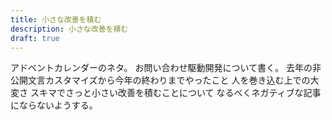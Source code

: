 ```yaml
---
title: 小さな改善を積む
description: 小さな改善を積む
draft: true
---
```


アドベントカレンダーのネタ。
お問い合わせ駆動開発について書く。
去年の非公開文言カスタマイズから今年の終わりまでやったこと
人を巻き込む上での大変さ
スキマでさっと小さい改善を積むことについて
なるべくネガティブな記事にならないようする。
